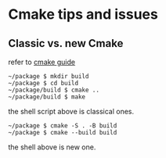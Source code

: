# Cmake tips and issues
## Classic vs. new Cmake 
refer to [cmake guide](https://cliutils.gitlab.io/modern-cmake/chapters/intro/running.html)
```shell
~/package $ mkdir build
~/package $ cd build
~/package/build $ cmake ..
~/package/build $ make
```
the shell script above is classical ones.
```shell
~/package $ cmake -S . -B build
~/package $ cmake --build build
```
the shell above is new one.

